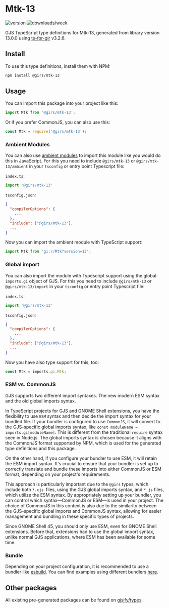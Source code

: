 
# Mtk-13

![version](https://img.shields.io/npm/v/@girs/mtk-13)
![downloads/week](https://img.shields.io/npm/dw/@girs/mtk-13)


GJS TypeScript type definitions for Mtk-13, generated from library version 13.0.0 using [ts-for-gir](https://github.com/gjsify/ts-for-gir) v3.2.6.


## Install

To use this type definitions, install them with NPM:
```bash
npm install @girs/mtk-13
```

## Usage

You can import this package into your project like this:
```ts
import Mtk from '@girs/mtk-13';
```

Or if you prefer CommonJS, you can also use this:
```ts
const Mtk = require('@girs/mtk-13');
```

### Ambient Modules

You can also use [ambient modules](https://github.com/gjsify/ts-for-gir/tree/main/packages/cli#ambient-modules) to import this module like you would do this in JavaScript.
For this you need to include `@girs/mtk-13` or `@girs/mtk-13/ambient` in your `tsconfig` or entry point Typescript file:

`index.ts`:
```ts
import '@girs/mtk-13'
```

`tsconfig.json`:
```json
{
  "compilerOptions": {
    ...
  },
  "include": ["@girs/mtk-13"],
  ...
}
```

Now you can import the ambient module with TypeScript support: 

```ts
import Mtk from 'gi://Mtk?version=13';
```

### Global import

You can also import the module with Typescript support using the global `imports.gi` object of GJS.
For this you need to include `@girs/mtk-13` or `@girs/mtk-13/import` in your `tsconfig` or entry point Typescript file:

`index.ts`:
```ts
import '@girs/mtk-13'
```

`tsconfig.json`:
```json
{
  "compilerOptions": {
    ...
  },
  "include": ["@girs/mtk-13"],
  ...
}
```

Now you have also type support for this, too:

```ts
const Mtk = imports.gi.Mtk;
```


### ESM vs. CommonJS

GJS supports two different import syntaxes. The new modern ESM syntax and the old global imports syntax.

In TypeScript projects for GJS and GNOME Shell extensions, you have the flexibility to use `ESM` syntax and then decide the import syntax for your bundled file. If your bundler is configured to use `CommonJS`, it will convert to the GJS-specific global imports syntax, like `const moduleName = imports.gi[moduleName]`. This is different from the traditional `require` syntax seen in Node.js. The global imports syntax is chosen because it aligns with the CommonJS format supported by NPM, which is used for the generated type definitions and this package.

On the other hand, if you configure your bundler to use ESM, it will retain the ESM import syntax. It's crucial to ensure that your bundler is set up to correctly translate and bundle these imports into either CommonJS or ESM format, depending on your project's requirements.

This approach is particularly important due to the `@girs` types, which include both `*.cjs `files, using the GJS global imports syntax, and `*.js` files, which utilize the ESM syntax. By appropriately setting up your bundler, you can control which syntax—CommonJS or ESM—is used in your project. The choice of CommonJS in this context is also due to the similarity between the GJS-specific global imports and CommonJS syntax, allowing for easier management and bundling in these specific types of projects.

Since GNOME Shell 45, you should only use ESM, even for GNOME Shell extensions. Before that, extensions had to use the global import syntax, unlike normal GJS applications, where ESM has been available for some time.

### Bundle

Depending on your project configuration, it is recommended to use a bundler like [esbuild](https://esbuild.github.io/). You can find examples using different bundlers [here](https://github.com/gjsify/ts-for-gir/tree/main/examples).

## Other packages

All existing pre-generated packages can be found on [gjsify/types](https://github.com/gjsify/types).

